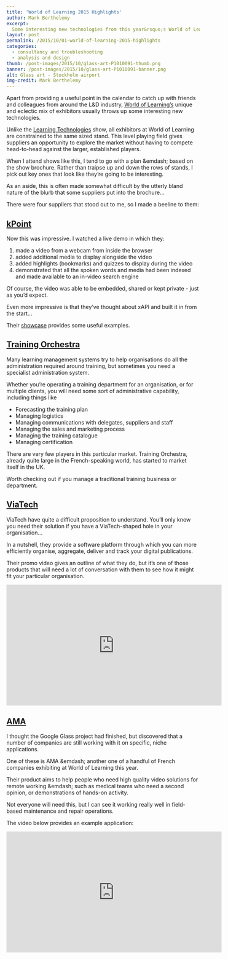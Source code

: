 ```yaml
---
title: 'World of Learning 2015 Highlights'
author: Mark Berthelemy
excerpt: 
  Some interesting new technologies from this year&rsquo;s World of Learning show.
layout: post
permalink: /2015/10/01-world-of-learning-2015-highlights
categories:
  - consultancy and troubleshooting
  - analysis and design
thumb: /post-images/2015/10/glass-art-P1010091-thumb.png
banner: /post-images/2015/10/glass-art-P1010091-banner.png
alt: Glass art - Stockholm airport
img-credit: Mark Berthelemy
---
```

Apart from providing a useful point in the calendar to catch up with friends and colleagues from around the L&amp;D industry, <a href="https://www.learnevents.com/" target="_blank">World of Learning&rsquo;s</a> unique and eclectic mix of exhibitors usually throws up some interesting new technologies.

Unlike the <a href="http://www.learningtechnologies.co.uk/" target="_blank">Learning Technologies</a> show, all exhibitors at World of Learning are constrained to the same sized stand. This level playing field gives suppliers an opportunity to explore the market without having to compete head-to-head against the larger, established players.

When I attend shows like this, I tend to go with a plan &emdash; based on the show brochure. Rather than traipse up and down the rows of stands, I pick out key ones that look like they&rsquo;re going to be interesting.

As an aside, this is often made somewhat difficult by the utterly bland nature of the blurb that some suppliers put into the brochure...

There were four suppliers that stood out to me, so I made a beeline to them:

## <a href="http://www.kpoint.com/" target="_blank">kPoint</a>

Now this was impressive. I watched a live demo in which they:

1. made a video from a webcam from inside the browser
2. added additional media to display alongside the video
3. added highlights (bookmarks) and quizzes to display during the video
4. demonstrated that all the spoken words and media had been indexed and made available to an in-video search engine

Of course, the video was able to be embedded, shared or kept private - just as you&rsquo;d expect.

Even more impressive is that they&rsquo;ve thought about xAPI and built it in from the start...

Their <a href="http://www.kpoint.com/showcase/" target="_blank">showcase</a> provides some useful examples.

## <a href="http://www.training-orchestra.com/" target="_blank">Training Orchestra</a>

Many learning management systems try to help organisations do all the administration required around training, but sometimes you need a specialist administration system.

Whether you&rsquo;re operating a training department for an organisation, or for multiple clients, you will need some sort of administrative capability, including things like

- Forecasting the training plan
- Managing logistics   
- Managing communications with delegates, suppliers and staff
- Managing the sales and marketing process
- Managing the training catalogue
- Managing certification

There are very few players in this particular market. Training Orchestra, already quite large in the French-speaking world, has started to market itself in the UK.

Worth checking out if you manage a traditional training business or department.

## <a href="http://www.viatechpub.com/" target="_blank">ViaTech</a>

ViaTech have quite a difficult proposition to understand. You&rsquo;ll only know you need their solution if you have a ViaTech-shaped hole in your organisation...

In a nutshell, they provide a software platform through which you can more efficiently organise, aggregate, deliver and track your digital publications.

Their promo video gives an outline of what they do, but it&rsquo;s one of those products that will need a lot of conversation with them to see how it might fit your particular organisation.

<iframe width="560" height="315" src="https://www.youtube.com/embed/Mpwl2p4GwZY" frameborder="0" allowfullscreen="allowfullscreen"></iframe>

## <a href="http://www.advancedmedicalapplications.com/" target="_blank">AMA</a>

I thought the Google Glass project had finished, but discovered that a number of companies are still working with it on specific, niche applications.

One of these is AMA &emdash; another one of a handful of French companies exhibiting at World of Learning this year.

Their product aims to help people who need high quality video solutions for remote working &emdash; such as medical teams who need a second opinion, or demonstrations of hands-on activity.

Not everyone will need this, but I can see it working really well in field-based maintenance and repair operations.

The video below provides an example application:

<iframe width="560" height="315" src="https://www.youtube.com/embed/tDp5NZaHcdE" frameborder="0" allowfullscreen="allowfullscreen"></iframe>



